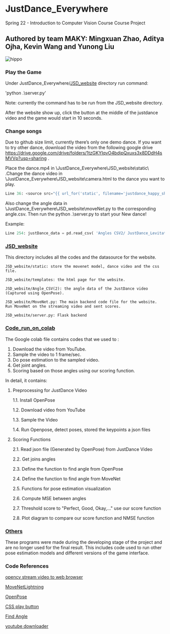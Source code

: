 # JustDance_Everywhere
Spring 22 - Introduction to Computer Vision Course Course Project

## Authored by team MAKY: Mingxuan Zhao, Aditya Ojha, Kevin Wang and Yunong Liu

![hippo](Others/JustDance_giif.gif)

### Play the Game

Under JustDance_Everywhere/[JSD_website](https://github.com/adiojha629/JustDance_Everywhere/tree/main/JSD_website) directory run command:

'python .\server.py' 

Note: currently the command has to be run from the JSD_website directory.

After the website show up, click the button at the middle of the justdance video and the game would start in 10 seconds. 

### Change songs

Due to github size limit, currently there’s only one demo dance. If you want to try other dance, download the video from the following google drive https://drive.google.com/drive/folders/1tzGKYIqvO4bdjpQxuxs3x8DDdH4sMVVp?usp=sharing .

Place the  dance.mp4 in  \JustDance_Everywhere\JSD_website\static\ .Change the dance video in \JustDance_Everywhere\JSD_website\camera.html to the dance you want to play.
```python
Line 36: <source src="{{ url_for('static', filename='justdance_happy_short.mp4') }}" 
```
Also change the angle data in \JustDance_Everywhere\JSD_website\moveNet.py to the corresponding angle.csv. Then run the python .\server.py to start your New dance! 

Example:
```python
Line 254: justDance_data = pd.read_csv( 'Angles CSV2/ JustDance_Levitating_angle.csv') 
```


### [JSD_website](https://github.com/adiojha629/JustDance_Everywhere/tree/main/JSD_website)

This directory includes all the codes and the datasource for the website.

    JSD_website/static: store the movenet model, dance video and the css file.

    JSD_website/templates: the html page for the website.

    JSD_website/Angle_CSV(2): the angle data of the JustDance video (Captured using OpenPose).

    JSD_website/MoveNet.py: The main backend code file for the website. Run MoveNet on the streaming video and sent scores.

    JSD_website/server.py: Flask backend 

### [Code_run_on_colab](https://github.com/adiojha629/JustDance_Everywhere/tree/main/code_run_on_colab)

The Google colab file contains codes that we used to :

1. Download the video from YouTube.
2. Sample the video to 1 frame/sec.
3. Do pose estimation to the sampled video.
4. Get joint angles.
5. Scoring based on those angles using our scoring function.

In detail, it contains:

1. Preprocessing for JustDance Video

     1.1. Install OpenPose

     1.2. Download video from YouTube

     1.3. Sample the Video

     1.4. Run Openpose, detect poses, stored the keypoints a json files

2.  Scoring Functions

      2.1. Read json file (Generated by OpenPose) from JustDance Video

      2.2. Get joins angles

      2.3. Define the function to find angle from OpenPose

      2.4. Define the function to find angle from MoveNet

      2.5. Functions for pose estimation visualization

      2.6. Compute MSE between angles

      2.7. Threshold score to "Perfect, Good, Okay,..." use our score function

      2.8. Plot diagram to compare our score function and NMSE function

   

   

   ### [Others](https://github.com/adiojha629/JustDance_Everywhere/tree/main/Others)

   These programs were made during the developing stage of the project and are no longer used for the final result. This includes code used to run other pose estimation models and different versions of the game interface.
   
   ### Code References
   
   [opencv stream video to web browser](https://pyimagesearch.com/2019/09/02/opencv-stream-video-to-web-browser-html-page/)
   
   [MoveNetLightning](https://github.com/nicknochnack/MoveNetLightning)
   
   [OpenPose](https://github.com/CMU-Perceptual-Computing-Lab/openpose)
   
   [CSS play button](https://codepen.io/Griezzi/pen/mdOzrWP)
   
   [Find Angle](https://stackoverflow.com/questions/2049582/how-to-determine-the-angle-between-3-points)
   
   [youtube downloader](https://towardsdatascience.com/build-a-youtube-downloader-with-python-8ef2e6915d97)
   

   
   
   
   
